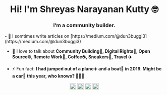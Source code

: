 <h1 align="center">Hi! I'm Shreyas Narayanan Kutty 🤓</h1>
<h3 align="center">I’m a community builder.</h3>
- 📝 I somtimes write articles on [https://medium.com/@dun3buggi3](https://medium.com/@dun3buggi3)

- 💬 I love to talk about **Community Building👥, Digital Rights🔐, Open Source🌐, Remote Work🌴, Coffee☕️, Sneakers👟, Travel ✈️**

- ⚡ Fun fact: **I had jumped out of a plane✈️ and a boat🚤 in 2019. Might be a car🚙 this year, who knows? 🤷🏼‍♂️**

<p align="center">
<a href="https://twitter.com/dun3buggi3" target="blank"><img align="center" src="https://cdn.jsdelivr.net/npm/simple-icons@3.0.1/icons/twitter.svg" alt="dun3buggi3" height="20" width="20" /></a>
<a href="https://linkedin.com/in/shreyasnkutty" target="blank"><img align="center" src="https://cdn.jsdelivr.net/npm/simple-icons@3.0.1/icons/linkedin.svg" alt="shreyasnkutty" height="20" width="20" /></a>
<a href="https://instagram.com/dun3buggi3" target="blank"><img align="center" src="https://cdn.jsdelivr.net/npm/simple-icons@3.0.1/icons/instagram.svg" alt="dun3buggi3" height="20" width="20" /></a>
<a href="https://medium.com/@dun3buggi3" target="blank"><img align="center" src="https://cdn.jsdelivr.net/npm/simple-icons@3.0.1/icons/medium.svg" alt="@dun3buggi3" height="20" width="20" /></a>
</p>
